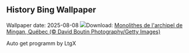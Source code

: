## History Bing Wallpaper
Wallpaper date: 2025-08-08
![](https://www.bing.com/th?id=OHR.MinganWonders_FR-CA3034674973_UHD.jpg&w=1000)Download: [Monolithes de l'archipel de Mingan, Québec (© David Boutin Photography/Getty Images)](https://www.bing.com/th?id=OHR.MinganWonders_FR-CA3034674973_UHD.jpg)

Auto get programm by LtgX
